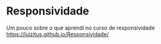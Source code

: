 # Responsividade
Um pouco sobre o que aprendi no curso de responsividade
https://luizitus.github.io/Responsividade/
